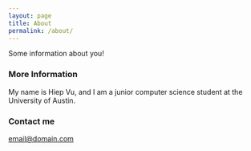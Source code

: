 ```yaml
---
layout: page
title: About
permalink: /about/
---
```


Some information about you!

### More Information

My name is Hiep Vu, and I am a junior computer science student at the University of Austin.

### Contact me

[email@domain.com](mailto:email@domain.com)
